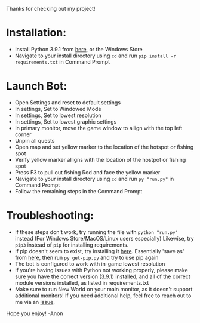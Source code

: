 Thanks for checking out my project!

# Installation:

* Install Python 3.9.1 from [here](https://www.python.org/downloads/), or the Windows Store
* Navigate to your install directory using `cd` and run `pip install -r requirements.txt` in Command Prompt

# Launch Bot:
* Open Settings and reset to default settings
* In settings, Set to Windowed Mode
* In settings, Set to lowest resolution
* In settings, Set to lowest graphic settings
* In primary monitor, move the game window to allign with the top left corner
* Unpin all quests
* Open map and set yellow marker to the location of the hotspot or fishing spot
* Verify yellow marker alligns with the location of the hostpot or fishing spot
* Press F3 to pull out fishing Rod and face the yellow marker
* Navigate to your install directory using `cd` and run `py "run.py"` in Command Prompt
* Follow the remaining steps in the Command Prompt

# Troubleshooting:

* If these steps don't work, try running the file with `python "run.py"` instead (For Windows Store/MacOS/Linux users especially) Likewise, try `pip3` instead of `pip` for installing requirements.
* If pip doesn't seem to exist, try installing it [here](https://pip.pypa.io/en/stable/installing/). Essentially 'save as' from [here](https://bootstrap.pypa.io/get-pip.py), then run `py get-pip.py` and try to use pip again
* The bot is configured to work with in-game lowest resolution
* If you're having issues with Python not working properly, please make sure you have the correct version (3.9.1) installed, and all of the correct module versions installed, as listed in requirements.txt
* Make sure to run New World on your main monitor, as it doesn't support additional monitors!
If you need additional help, feel free to reach out to me via an [issue](https://github.com/connorhamm/NWFishBot/issues).

Hope you enjoy!
-Anon